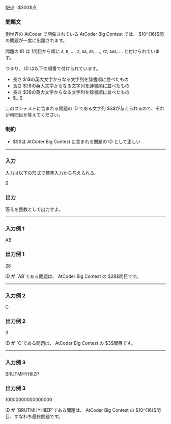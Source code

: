 
<div>

<span>

<span>

<p>
配点 : $300$点
</p>

<div>

<section>

### **問題文**

<p>
別世界の AtCoder で開催されている AtCoder Big Contest では、 $10^{16}$問の問題が一度に出題されます。

問題の ID は $1$問目から順に `A`, `B`, ..., `Z`, `AA`, `AB`, ..., `ZZ`, `AAA`, ... と付けられています。
</p>

<p>
つまり、 ID は以下の順番で付けられています。
</p>

<ul>

<li>
長さ $1$の英大文字からなる文字列を辞書順に並べたもの
</li>

<li>
長さ $2$の英大文字からなる文字列を辞書順に並べたもの
</li>

<li>
長さ $3$の英大文字からなる文字列を辞書順に並べたもの
</li>

<li>
$...$
</li>

</ul>

<p>
このコンテストに含まれる問題の ID である文字列 $S$が与えられるので、それが何問目か答えてください。
</p>

</section>

</div>

<div>

<section>

### **制約**

<ul>

<li>
$S$は AtCoder Big Contest に含まれる問題の ID として正しい
</li>

</ul>

</section>

</div>

---

<div>

<div>

<section>

### **入力**

<p>
入力は以下の形式で標準入力から与えられる。
</p>

<div>

$S$
</div>

</section>

</div>

<div>

<section>

### **出力**

<p>
答えを整数として出力せよ。
</p>

</section>

</div>

</div>

---

<div>

<section>

### **入力例 1**

<div>

AB

</div>

</section>

</div>

<div>

<section>

### **出力例 1**

<div>

28

</div>

<p>
ID が `AB`である問題は、 AtCoder Big Contest の $28$問目です。
</p>

</section>

</div>

---

<div>

<section>

### **入力例 2**

<div>

C

</div>

</section>

</div>

<div>

<section>

### **出力例 2**

<div>

3

</div>

<p>
ID が `C`である問題は、 AtCoder Big Contest の $3$問目です。
</p>

</section>

</div>

---

<div>

<section>

### **入力例 3**

<div>

BRUTMHYHIIZP

</div>

</section>

</div>

<div>

<section>

### **出力例 3**

<div>

10000000000000000

</div>

<p>
ID が `BRUTMHYHIIZP`である問題は、 AtCoder Big Contest の $10^{16}$問目、すなわち最終問題です。
</p>

</section>

</div>

</span>

</span>

</div>
